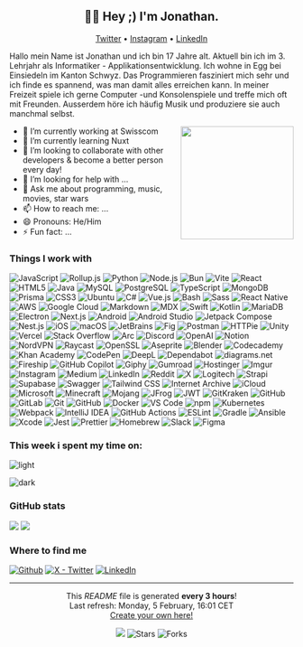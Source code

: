 <h2 align="center">👋🏻 Hey ;) I'm Jonathan.</h2>

<p align="center">
<a href="https://twitter.com/JonathanXD12_">Twitter</a> •
<a href="https://www.instagram.com/jonathan_russ_">Instagram</a> •
<a href="https://www.linkedin.com/in/jonathan-russ-swisscom">LinkedIn</a>
</p>

Hallo mein Name ist Jonathan und ich bin 17 Jahre alt. Aktuell bin ich im 3. Lehrjahr als Informatiker - Applikationsentwicklung. Ich wohne in Egg bei Einsiedeln im Kanton Schwyz. Das Programmieren fasziniert mich sehr und ich finde es spannend, was man damit alles erreichen kann. In meiner Freizeit spiele ich gerne Computer -und Konsolenspiele und treffe mich oft mit Freunden. Ausserdem höre ich häufig Musik und produziere sie auch manchmal selbst.

<img align='right' src='https://user-images.githubusercontent.com/5713670/87202985-820dcb80-c2b6-11ea-9f56-7ec461c497c3.gif' width='200"'>

- 🔭 I’m currently working at Swisscom
- 🌱 I’m currently learning Nuxt
- 👯 I’m looking to collaborate with other developers & become a better person every day!
- 🤔 I’m looking for help with ...
- 💬 Ask me about programming, music, movies, star wars
- 📫 How to reach me: ...
- 😄 Pronouns: He/Him
- ⚡ Fun fact: ...

<h3>Things I work with</h3>
<p>
<img alt="JavaScript" src="https://img.shields.io/badge/-JavaScript-F7DF1E?style=flat-square&logo=JavaScript&logoColor=black" />
<img alt="Rollup.js" src="https://img.shields.io/badge/-Rollup.js-EC4A3F?style=flat-square&logo=Rollup.js&logoColor=white" />
<img alt="Python" src="https://img.shields.io/badge/-Python-3776AB?style=flat-square&logo=Python&logoColor=white" />
<img alt="Node.js" src="https://img.shields.io/badge/-Node.js-339933?style=flat-square&logo=Node.js&logoColor=white" />
<img alt="Bun" src="https://img.shields.io/badge/-Bun-F05032?style=flat-square&logo=Bun&logoColor=white" />
<img alt="Vite" src="https://img.shields.io/badge/-Vite-646CFF?style=flat-square&logo=Vite&logoColor=white" />
<img alt="React" src="https://img.shields.io/badge/-React-61DAFB?style=flat-square&logo=React&logoColor=black" />
<img alt="HTML5" src="https://img.shields.io/badge/-HTML5-E34F26?style=flat-square&logo=HTML5&logoColor=white" />
<img alt="Java" src="https://img.shields.io/badge/-Java-007396?style=flat-square&logo=Java&logoColor=white" />
<img alt="MySQL" src="https://img.shields.io/badge/-MySQL-4479A1?style=flat-square&logo=MySQL&logoColor=white" />
<img alt="PostgreSQL" src="https://img.shields.io/badge/-PostgreSQL-4169E1?style=flat-square&logo=PostgreSQL&logoColor=white" />
<img alt="TypeScript" src="https://img.shields.io/badge/-TypeScript-3178C6?style=flat-square&logo=TypeScript&logoColor=white" />
<img alt="MongoDB" src="https://img.shields.io/badge/-MongoDB-47A248?style=flat-square&logo=MongoDB&logoColor=white" />
<img alt="Prisma" src="https://img.shields.io/badge/-Prisma-2D3748?style=flat-square&logo=Prisma&logoColor=white" />
<img alt="CSS3" src="https://img.shields.io/badge/-CSS3-1572B6?style=flat-square&logo=CSS3&logoColor=white" />
<img alt="Ubuntu" src="https://img.shields.io/badge/-Ubuntu-E95420?style=flat-square&logo=Ubuntu&logoColor=white" />
<img alt="C#" src="https://img.shields.io/badge/-C#-239120?style=flat-square&logo=C#&logoColor=white" />
<img alt="Vue.js" src="https://img.shields.io/badge/-Vue.js-4FC08D?style=flat-square&logo=Vue.js&logoColor=white" />
<img alt="Bash" src="https://img.shields.io/badge/-Bash-4EAA25?style=flat-square&logo=GNU Bash&logoColor=white" />
<img alt="Sass" src="https://img.shields.io/badge/-Sass-CC6699?style=flat-square&logo=Sass&logoColor=white" />
<img alt="React Native" src="https://img.shields.io/badge/-React Native-61DAFB?style=flat-square&logo=React&logoColor=black" />
<img alt="AWS" src="https://img.shields.io/badge/-AWS-232F3E?style=flat-square&logo=Amazon Web Services&logoColor=white" />
<img alt="Google Cloud" src="https://img.shields.io/badge/-Google Cloud-4285F4?style=flat-square&logo=Google Cloud&logoColor=white" />
<img alt="Markdown" src="https://img.shields.io/badge/-Markdown-000000?style=flat-square&logo=Markdown&logoColor=white" />
<img alt="MDX" src="https://img.shields.io/badge/-MDX-000000?style=flat-square&logo=MDX&logoColor=white" />
<img alt="Swift" src="https://img.shields.io/badge/-Swift-FA7343?style=flat-square&logo=Swift&logoColor=white" />
<img alt="Kotlin" src="https://img.shields.io/badge/-Kotlin-0095D5?style=flat-square&logo=Kotlin&logoColor=white" />
<img alt="MariaDB" src="https://img.shields.io/badge/-MariaDB-003545?style=flat-square&logo=MariaDB&logoColor=white" />
<img alt="Electron" src="https://img.shields.io/badge/-Electron-47848F?style=flat-square&logo=Electron&logoColor=white" />
<img alt="Next.js" src="https://img.shields.io/badge/-Next.js-000000?style=flat-square&logo=Next.js&logoColor=white" />
<img alt="Android" src="https://img.shields.io/badge/-Android-3DDC84?style=flat-square&logo=Android&logoColor=white" />
<img alt="Android Studio" src="https://img.shields.io/badge/-Android Studio-3DDC84?style=flat-square&logo=Android Studio&logoColor=white" />
<img alt="Jetpack Compose" src="https://img.shields.io/badge/-Jetpack Compose-6200EE?style=flat-square&logo=Jetpack Compose&logoColor=white" />
<img alt="Nest.js" src="https://img.shields.io/badge/-Nest.js-E0234E?style=flat-square&logo=NestJS&logoColor=white" />
<img alt="iOS" src="https://img.shields.io/badge/-iOS-000000?style=flat-square&logo=iOS&logoColor=white" />
<img alt="macOS" src="https://img.shields.io/badge/-macOS-000000?style=flat-square&logo=macOS&logoColor=white" />
<img alt="JetBrains" src="https://img.shields.io/badge/-JetBrains-000000?style=flat-square&logo=JetBrains&logoColor=white" />
<img alt="Fig" src="https://img.shields.io/badge/-Fig-FF6363?style=flat-square&logo=Fig&logoColor=white" />
<img alt="Postman" src="https://img.shields.io/badge/-Postman-FF6C37?style=flat-square&logo=Postman&logoColor=white" />
<img alt="HTTPie" src="https://img.shields.io/badge/-HTTPie-1C9CD7?style=flat-square&logo=HTTPie&logoColor=white" />
<img alt="Unity" src="https://img.shields.io/badge/-Unity-000000?style=flat-square&logo=Unity&logoColor=white" />
<img alt="Vercel" src="https://img.shields.io/badge/-Vercel-000000?style=flat-square&logo=Vercel&logoColor=white" />
<img alt="Stack Overflow" src="https://img.shields.io/badge/-Stack Overflow-F58025?style=flat-square&logo=Stack Overflow&logoColor=white" />
<img alt="Arc" src="https://img.shields.io/badge/-Arc-2B7489?style=flat-square&logo=Arc&logoColor=white" />
<img alt="Discord" src="https://img.shields.io/badge/-Discord-5865F2?style=flat-square&logo=Discord&logoColor=white" />
<img alt="OpenAI" src="https://img.shields.io/badge/-OpenAI-FF0084?style=flat-square&logo=OpenAI&logoColor=white" />
<img alt="Notion" src="https://img.shields.io/badge/-Notion-000000?style=flat-square&logo=Notion&logoColor=white" />
<img alt="NordVPN" src="https://img.shields.io/badge/-NordVPN-000000?style=flat-square&logo=NordVPN&logoColor=white" />
<img alt="Raycast" src="https://img.shields.io/badge/-Raycast-000000?style=flat-square&logo=Raycast&logoColor=white" />
<img alt="OpenSSL" src="https://img.shields.io/badge/-OpenSSL-2C8EBB?style=flat-square&logo=OpenSSL&logoColor=white" />
<img alt="Aseprite" src="https://img.shields.io/badge/-Aseprite-7D5AB6?style=flat-square&logo=Aseprite&logoColor=white" />
<img alt="Blender" src="https://img.shields.io/badge/-Blender-F5792A?style=flat-square&logo=Blender&logoColor=white" />
<img alt="Codecademy" src="https://img.shields.io/badge/-Codecademy-F38020?style=flat-square&logo=Codecademy&logoColor=white" />
<img alt="Khan Academy" src="https://img.shields.io/badge/-Khan Academy-FFD000?style=flat-square&logo=Khan Academy&logoColor=black" />
<img alt="CodePen" src="https://img.shields.io/badge/-CodePen-000000?style=flat-square&logo=CodePen&logoColor=white" />
<img alt="DeepL" src="https://img.shields.io/badge/-DeepL-FFE01B?style=flat-square&logo=DeepL&logoColor=black" />
<img alt="Dependabot" src="https://img.shields.io/badge/-Dependabot-0257E2?style=flat-square&logo=Dependabot&logoColor=white" />
<img alt="diagrams.net" src="https://img.shields.io/badge/-diagrams.net-000000?style=flat-square&logo=diagrams.net&logoColor=white" />
<img alt="Fireship" src="https://img.shields.io/badge/-Fireship-FFA000?style=flat-square&logo=Fireship&logoColor=white" />
<img alt="GitHub Copilot" src="https://img.shields.io/badge/-GitHub Copilot-000000?style=flat-square&logo=GitHub Copilot&logoColor=white" />
<img alt="Giphy" src="https://img.shields.io/badge/-Giphy-FF6666?style=flat-square&logo=Giphy&logoColor=white" />
<img alt="Gumroad" src="https://img.shields.io/badge/-Gumroad-18B3A3?style=flat-square&logo=Gumroad&logoColor=white" />
<img alt="Hostinger" src="https://img.shields.io/badge/-Hostinger-FF0000?style=flat-square&logo=Hostinger&logoColor=white" />
<img alt="Imgur" src="https://img.shields.io/badge/-Imgur-2DD3A3?style=flat-square&logo=Imgur&logoColor=white" />
<img alt="Instagram" src="https://img.shields.io/badge/-Instagram-E4405F?style=flat-square&logo=Instagram&logoColor=white" />
<img alt="Medium" src="https://img.shields.io/badge/-Medium-12100E?style=flat-square&logo=Medium&logoColor=white" />
<img alt="LinkedIn" src="https://img.shields.io/badge/-LinkedIn-0077B5?style=flat-square&logo=LinkedIn&logoColor=white" />
<img alt="Reddit" src="https://img.shields.io/badge/-Reddit-FF4500?style=flat-square&logo=Reddit&logoColor=white" />
<img alt="X" src="https://img.shields.io/badge/-X-000000?style=flat-square&logo=X&logoColor=white" />
<img alt="Logitech" src="https://img.shields.io/badge/-Logitech-00B8FC?style=flat-square&logo=Logitech&logoColor=white" />
<img alt="Strapi" src="https://img.shields.io/badge/-Strapi-2E7EEA?style=flat-square&logo=Strapi&logoColor=white" />
<img alt="Supabase" src="https://img.shields.io/badge/-Supabase-000000?style=flat-square&logo=Supabase&logoColor=white" />
<img alt="Swagger" src="https://img.shields.io/badge/-Swagger-85EA2D?style=flat-square&logo=Swagger&logoColor=white" />
<img alt="Tailwind CSS" src="https://img.shields.io/badge/-Tailwind CSS-38B2AC?style=flat-square&logo=Tailwind CSS&logoColor=white" />
<img alt="Internet Archive" src="https://img.shields.io/badge/-Internet Archive-A8B9CC?style=flat-square&logo=Internet Archive&logoColor=white" />
<img alt="iCloud" src="https://img.shields.io/badge/-iCloud-000000?style=flat-square&logo=iCloud&logoColor=white" />
<img alt="Microsoft" src="https://img.shields.io/badge/-Microsoft-F25022?style=flat-square&logo=Microsoft&logoColor=white" />
<img alt="Minecraft" src="https://img.shields.io/badge/-Minecraft-0089D6?style=flat-square&logo=Minecraft&logoColor=white" />
<img alt="Mojang" src="https://img.shields.io/badge/-Mojang-FF0000?style=flat-square&logo=Mojang Studios&logoColor=white" />
<img alt="JFrog" src="https://img.shields.io/badge/-JFrog-41BF47?style=flat-square&logo=JFrog&logoColor=white" />
<img alt="JWT" src="https://img.shields.io/badge/-JWT-000000?style=flat-square&logo=JSON Web Tokens&logoColor=white" />
<img alt="GitKraken" src="https://img.shields.io/badge/-GitKraken-179287?style=flat-square&logo=GitKraken&logoColor=white" />
<img alt="GitHub" src="https://img.shields.io/badge/-GitHub-181717?style=flat-square&logo=GitHub&logoColor=white" />
<img alt="GitLab" src="https://img.shields.io/badge/-GitLab-FCA121?style=flat-square&logo=GitLab&logoColor=white" />
<img alt="Git" src="https://img.shields.io/badge/-Git-F05032?style=flat-square&logo=Git&logoColor=white" />
<img alt="GitHub" src="https://img.shields.io/badge/-GitHub-181717?style=flat-square&logo=GitHub&logoColor=white" />
<img alt="Docker" src="https://img.shields.io/badge/-Docker-2496ED?style=flat-square&logo=Docker&logoColor=white" />
<img alt="VS Code" src="https://img.shields.io/badge/-VS Code-007ACC?style=flat-square&logo=VS Code&logoColor=white" />
<img alt="npm" src="https://img.shields.io/badge/-npm-CB3837?style=flat-square&logo=npm&logoColor=white" />
<img alt="Kubernetes" src="https://img.shields.io/badge/-Kubernetes-326CE5?style=flat-square&logo=Kubernetes&logoColor=white" />
<img alt="Webpack" src="https://img.shields.io/badge/-Webpack-8DD6F9?style=flat-square&logo=Webpack&logoColor=black" />
<img alt="IntelliJ IDEA" src="https://img.shields.io/badge/-IntelliJ IDEA-000000?style=flat-square&logo=IntelliJ IDEA&logoColor=white" />
<img alt="GitHub Actions" src="https://img.shields.io/badge/-GitHub Actions-2088FF?style=flat-square&logo=GitHub Actions&logoColor=white" />
<img alt="ESLint" src="https://img.shields.io/badge/-ESLint-4B32C3?style=flat-square&logo=ESLint&logoColor=white" />
<img alt="Gradle" src="https://img.shields.io/badge/-Gradle-02303A?style=flat-square&logo=Gradle&logoColor=white" />
<img alt="Ansible" src="https://img.shields.io/badge/-Ansible-EE0000?style=flat-square&logo=Ansible&logoColor=white" />
<img alt="Xcode" src="https://img.shields.io/badge/-Xcode-147EFB?style=flat-square&logo=Xcode&logoColor=white" />
<img alt="Jest" src="https://img.shields.io/badge/-Jest-C21325?style=flat-square&logo=Jest&logoColor=white" />
<img alt="Prettier" src="https://img.shields.io/badge/-Prettier-F7B93E?style=flat-square&logo=Prettier&logoColor=black" />
<img alt="Homebrew" src="https://img.shields.io/badge/-Homebrew-FBB040?style=flat-square&logo=Homebrew&logoColor=black" />
<img alt="Slack" src="https://img.shields.io/badge/-Slack-4A154B?style=flat-square&logo=Slack&logoColor=white" />
<img alt="Figma" src="https://img.shields.io/badge/-Figma-FF6363?style=flat-square&logo=Figma&logoColor=white" />
</p>

<h3>This week i spent my time on:</h3>

<!--START_SECTION:waka-->

<!-- ```txt
TypeScript      7 hrs 14 mins   ████████████████░░░░░░░░░   64.03 %
JavaScript      2 hrs 56 mins   ██████▓░░░░░░░░░░░░░░░░░░   26.03 %
Other           33 mins         █▒░░░░░░░░░░░░░░░░░░░░░░░   04.98 %
JSON            25 mins         █░░░░░░░░░░░░░░░░░░░░░░░░   03.72 %
Bash            5 mins          ▒░░░░░░░░░░░░░░░░░░░░░░░░   00.80 %
``` -->

<!--END_SECTION:waka-->

![light](https://raw.githubusercontent.com/tw93/tw93/master/images/wakatime_weekly_language_stats.svg#gh-light-mode-only)

![dark](https://raw.githubusercontent.com/tw93/tw93/master/images/wakatime_weekly_language_stats_black.svg#gh-dark-mode-only)

<h3>GitHub stats</h3>
<!-- <details>
  <summary>GitHub Stats</summary> -->

<picture>
  <source
    srcset="https://github-readme-stats.vercel.app/api?username=jonathanxdr&show_icons=true&show=reviews,discussions_started,discussions_answered,prs_merged,prs_merged_percentage&theme=dark"
    media="(prefers-color-scheme: dark)"
  />
  <source
    srcset="https://github-readme-stats.vercel.app/api?username=jonathanxdr&show_icons=true&show=reviews,discussions_started,discussions_answered,prs_merged,prs_merged_percentage"
    media="(prefers-color-scheme: light), (prefers-color-scheme: no-preference)"
  />
  <img src="https://github-readme-stats.vercel.app/api?username=jonathanxdr&show_icons=true&show=reviews,discussions_started,discussions_answered,prs_merged,prs_merged_percentage" />
</picture>

<picture>
  <source
    srcset="https://github-readme-stats.vercel.app/api/top-langs/?username=jonathanxdr&layout=compact&theme=dark"
    media="(prefers-color-scheme: dark)"
  />
  <source
    srcset="https://github-readme-stats.vercel.app/api/top-langs/?username=jonathanxdr&layout=compact"
    media="(prefers-color-scheme: light), (prefers-color-scheme: no-preference)"
  />
  <img src="https://github-readme-stats.vercel.app/api/top-langs/?username=jonathanxdr&layout=compact" />
</picture>

<!-- </details> -->

<h3>Where to find me</h3>
<p><a href="https://github.com/JonathanXDR" target="_blank"><img alt="Github" src="https://img.shields.io/badge/GitHub-%2312100E.svg?&style=for-the-badge&logo=Github&logoColor=white" /></a> <a href="https://twitter.com/J" target="_blank"><img alt="X - Twitter" src="https://img.shields.io/badge/-X-000000?style=flat-square&logo=X&logoColor=white" /></a> <a href="https://www.linkedin.com/in/thomas-guibert" target="_blank"><img alt="LinkedIn" src="https://img.shields.io/badge/linkedin-%230077B5.svg?&style=for-the-badge&logo=linkedin&logoColor=white" /></a>
</p>

---

<p align="center">This <i>README</i> file is generated <b>every 3 hours</b>!</br>Last refresh: Monday, 5 February, 16:01 CET<br /><a href="https://medium.com/@th.guibert/how-to-create-a-self-updating-readme-md-for-your-github-profile-f8b05744ca91">Create your own here!</a></p>
<p align="center"><img src="https://github.com/thmsgbrt/thmsgbrt/workflows/README%20build/badge.svg" /> <img alt="Stars" src="https://img.shields.io/github/stars/thmsgbrt/thmsgbrt?style=flat-square&labelColor=343b41"/> <img alt="Forks" src="https://img.shields.io/github/forks/thmsgbrt/thmsgbrt?style=flat-square&labelColor=343b41"/></p>
